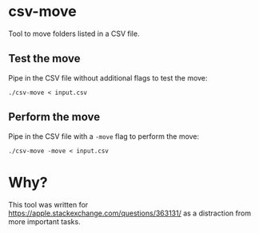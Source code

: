 # csv-move

Tool to move folders listed in a CSV file.

## Test the move

Pipe in the CSV file without additional flags to test the move:

    ./csv-move < input.csv

## Perform the move

Pipe in the CSV file with a `-move` flag to perform the move:

    ./csv-move -move < input.csv

# Why?

This tool was written for https://apple.stackexchange.com/questions/363131/ as a distraction from more important tasks.
